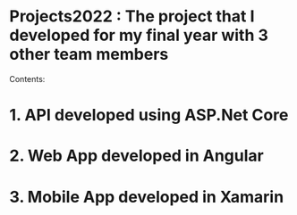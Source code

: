 # Projects2022 : The project that I developed for my final year with 3 other team members

Contents:

# 1. API developed using ASP.Net Core

# 2. Web App developed in Angular

# 3. Mobile App developed in Xamarin
